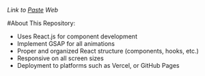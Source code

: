<i>Link to [Paste](https://new.pasteapp.io/) Web</i>

#About This Repository:
- Uses React.js for component development
- Implement GSAP for all animations
- Proper and organized React structure (components, hooks, etc.)
- Responsive on all screen sizes
- Deployment to platforms such as Vercel, or GitHub Pages
